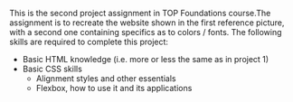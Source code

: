 This is the second project assignment in TOP Foundations course.The 
assignment is to recreate the website shown in the first reference 
picture, with a second one containing specifics as to colors / fonts.
The following skills are required to complete this project:
* Basic HTML knowledge (i.e. more or less the same as in project 1)
* Basic CSS skills
  - Alignment styles and other essentials
  - Flexbox, how to use it and its applications